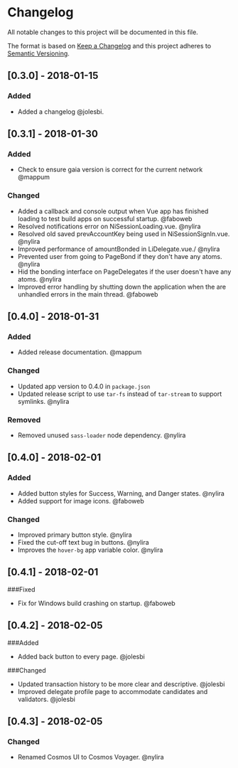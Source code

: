 # Changelog
All notable changes to this project will be documented in this file.

The format is based on [Keep a Changelog](http://keepachangelog.com/en/1.0.0/)
and this project adheres to [Semantic Versioning](http://semver.org/spec/v2.0.0.html).

## [0.3.0] - 2018-01-15
### Added
- Added a changelog @jolesbi.

## [0.3.1] - 2018-01-30
### Added
* Check to ensure gaia version is correct for the current network @mappum

### Changed
* Added a callback and console output when Vue app has finished loading to test build apps on successful startup. @faboweb
* Resolved notifications error on NiSessionLoading.vue. @nylira
* Resolved old saved prevAccountKey being used in NiSessionSignIn.vue. @nylira
* Improved performance of amountBonded in LiDelegate.vue./ @nylira
* Prevented user from going to PageBond if they don't have any atoms. @nylira
* Hid the bonding interface on PageDelegates if the user doesn't have any atoms. @nylira
* Improved error handling by shutting down the application when the are unhandled errors in the main thread. @faboweb

## [0.4.0] - 2018-01-31
### Added
* Added release documentation. @mappum

### Changed
* Updated app version to 0.4.0 in `package.json`
* Updated release script to use `tar-fs` instead of `tar-stream` to support symlinks. @nylira

### Removed
* Removed unused `sass-loader` node dependency. @nylira

## [0.4.0] - 2018-02-01
### Added
* Added button styles for Success, Warning, and Danger states. @nylira
* Added support for image icons. @faboweb

### Changed
* Improved primary button style. @nylira
* Fixed the cut-off text bug in buttons. @nylira
* Improves the `hover-bg` app variable color. @nylira

## [0.4.1] - 2018-02-01
###Fixed
* Fix for Windows build crashing on startup. @faboweb

## [0.4.2] - 2018-02-05
###Added
* Added back button to every page. @jolesbi

###Changed
* Updated transaction history to be more clear and descriptive. @jolesbi
* Improved delegate profile page to accommodate candidates and validators. @jolesbi

## [0.4.3] - 2018-02-05
### Changed
* Renamed Cosmos UI to Cosmos Voyager. @nylira
